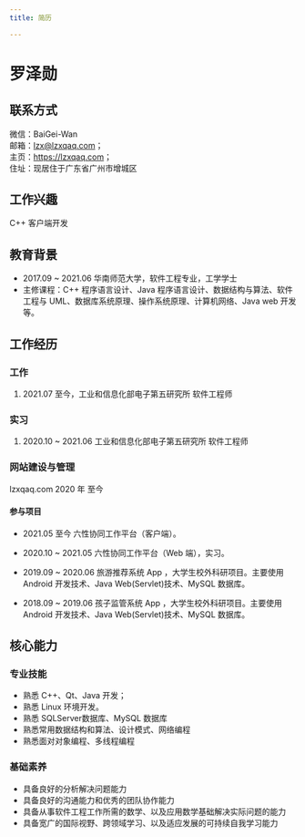 ```yaml
---
title: 简历

---
```



# 罗泽勋

## 联系方式
微信：BaiGei-Wan  
邮箱：lzx@lzxqaq.com；  
主页：<https://lzxqaq.com>；  
住址：现居住于广东省广州市增城区

## 工作兴趣

C++ 客户端开发

## 教育背景

- 2017.09 ~ 2021.06 华南师范大学，软件工程专业，工学学士  
- 主修课程：C++ 程序语言设计、Java 程序语言设计、数据结构与算法、软件工程与 UML、数据库系统原理、操作系统原理、计算机网络、Java web 开发等。
## 工作经历

### 工作

1. 2021.07 至今，工业和信息化部电子第五研究所 软件工程师

### 实习

1. 2020.10 ~ 2021.06 工业和信息化部电子第五研究所 软件工程师


### 网站建设与管理

lzxqaq.com 2020 年 至今

#### 参与项目

- 2021.05 至今 六性协同工作平台（客户端）。

- 2020.10 ~ 2021.05  六性协同工作平台（Web 端），实习。

- 2019.09 ~ 2020.06 旅游推荐系统 App ，大学生校外科研项目。主要使用 Android 开发技术、Java Web(Servlet)技术、MySQL 数据库。

- 2018.09 ~ 2019.06 孩子监管系统 App ，大学生校外科研项目。主要使用 Android 开发技术、Java Web(Servlet)技术、MySQL 数据库。

## 核心能力

### 专业技能

- 熟悉 C++、Qt、Java 开发；
- 熟悉 Linux 环境开发。
- 熟悉 SQLServer数据库、MySQL 数据库
- 熟悉常用数据结构和算法、设计模式、网络编程
- 熟悉面对对象编程、多线程编程
### 基础素养

- 具备良好的分析解决问题能力  
- 具备良好的沟通能力和优秀的团队协作能力
- 具备从事软件工程工作所需的数学、以及应用数学基础解决实际问题的能力
- 具备宽广的国际视野、跨领域学习、以及适应发展的可持续自我学习能力
